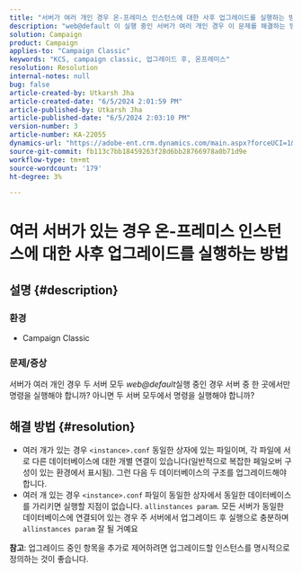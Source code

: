 ```yaml
---
title: "서버가 여러 개인 경우 온-프레미스 인스턴스에 대한 사후 업그레이드를 실행하는 방법"
description: "web@default 이 실행 중인 서버가 여러 개인 경우 이 문제를 해결하는 방법에 대해 알아봅니다."
solution: Campaign
product: Campaign
applies-to: "Campaign Classic"
keywords: "KCS, campaign classic, 업그레이드 후, 온프레미스"
resolution: Resolution
internal-notes: null
bug: false
article-created-by: Utkarsh Jha
article-created-date: "6/5/2024 2:01:59 PM"
article-published-by: Utkarsh Jha
article-published-date: "6/5/2024 2:03:10 PM"
version-number: 3
article-number: KA-22055
dynamics-url: "https://adobe-ent.crm.dynamics.com/main.aspx?forceUCI=1&pagetype=entityrecord&etn=knowledgearticle&id=2767462c-4423-ef11-840a-000d3a37eaf2"
source-git-commit: fb113c7bb18459263f28d6bb28766978a0b71d9e
workflow-type: tm+mt
source-wordcount: '179'
ht-degree: 3%

---
```


# 여러 서버가 있는 경우 온-프레미스 인스턴스에 대한 사후 업그레이드를 실행하는 방법

## 설명 {#description}


### <b>환경</b>

- Campaign Classic




### <b>문제/증상</b>

서버가 여러 개인 경우 두 서버 모두 *web@default*&#x200B;실행 중인 경우 서버 중 한 곳에서만 명령을 실행해야 합니까? 아니면 두 서버 모두에서 명령을 실행해야 합니까?


## 해결 방법 {#resolution}


- 여러 개가 있는 경우 `<instance>.conf` 동일한 상자에 있는 파일이며, 각 파일에 서로 다른 데이터베이스에 대한 개별 연결이 있습니다(일반적으로 복잡한 페일오버 구성이 있는 환경에서 표시됨). 그런 다음 두 데이터베이스의 구조를 업그레이드해야 합니다.
- 여러 개 있는 경우 `<instance>.conf` 파일이 동일한 상자에서 동일한 데이터베이스를 가리키면 실행할 지점이 없습니다. `allinstances param`. 모든 서버가 동일한 데이터베이스에 연결되어 있는 경우 주 서버에서 업그레이드 후 실행으로 충분하며 `allinstances param` 잘 될 거예요




<b>참고</b>: 업그레이드 중인 항목을 추가로 제어하려면 업그레이드할 인스턴스를 명시적으로 정의하는 것이 좋습니다.
